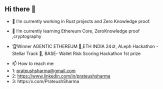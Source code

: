 ## Hi there 👋
- 🔭 I’m currently working in Rust projects and Zero Knowledge proof.

- 🌱 I’m currently learning Ethereum Core, ZeroKnowledge proof ,cryptography

- 🏆Winner AGENTIC ETHEREUM 🤖,ETH INDIA 24🪙, ALeph Hackathon - Stellar Track 🍾, BASE- Wallet Risk Scoring Hackathon 1st prize
<!-- - 👯 I’m looking to collaborate on ...
- 🤔 I’m looking for help with ...
- 💬 Ask me about ...
-->
- 📫 How to reach me:
- 1: prateushsharma@gmail.com
- 2: https://www.linkedin.com/in/prateushsharma
- 3: https:/x.com/PrateushSharma
<!--- 😄 Pronouns: ...
- ⚡ Fun fact: ... -->

